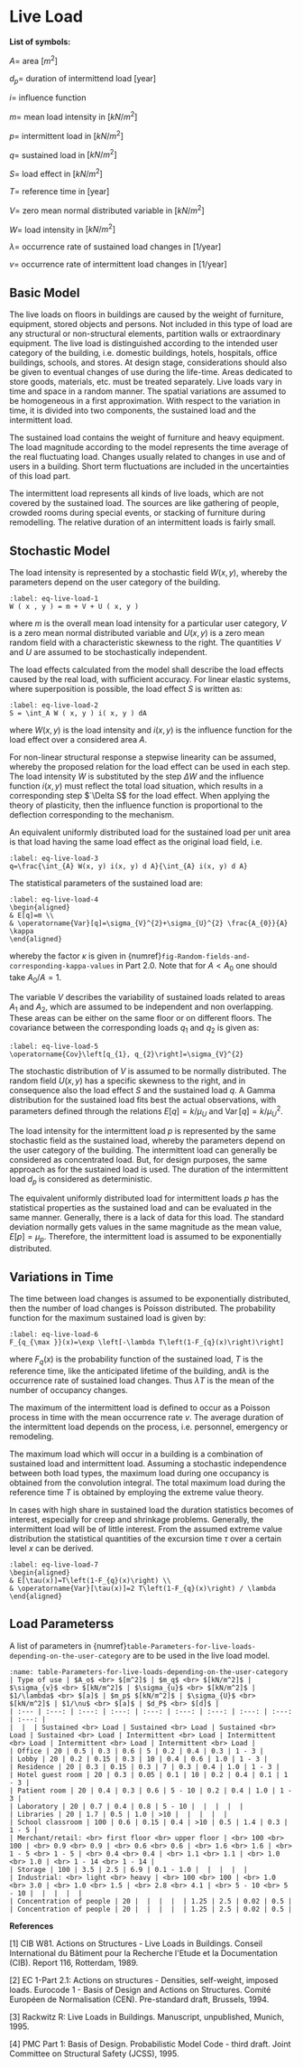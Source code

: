 # Live Load

**List of symbols:**

$A=$ area $\left[m^{2}\right]$

$d_{p}=$ duration of intermittend load [year]

$i=$ influence function

$m=$ mean load intensity in $\left[kN / m^{2}\right]$

$p=$ intermittent load in $\left[kN / m^{2}\right]$

$q=$ sustained load in $\left[kN / m^{2}\right]$

$S=$ load effect in $\left[kN / m^{2}\right]$

$T=$ reference time in [year]

$V=$ zero mean normal distributed variable in $\left[kN / m^{2}\right]$

$W=$ load intensity in $\left[kN / m^{2}\right]$

$\lambda=$ occurrence rate of sustained load changes in [1/year]

$v=$ occurrence rate of intermittent load changes in [1/year]

## Basic Model

The live loads on floors in buildings are caused by the weight of furniture, equipment, stored objects
and persons. Not included in this type of load are any structural or non-structural elements, partition walls or
extraordinary equipment. The live load is distinguished according to the intended user category of the building, i.e.
domestic buildings, hotels, hospitals, office buildings, schools, and stores. At design stage, considerations
should also be given to eventual changes of use during the life-time. Areas dedicated to store goods, materials,
etc. must be treated separately. Live loads vary in time and space in a random manner. The spatial variations
are assumed to be homogeneous in a first approximation. With respect to the variation in time, it is divided into
two components, the sustained load and the intermittent load.

The sustained load contains the weight of furniture and heavy equipment. The load magnitude
according to the model represents the time average of the real fluctuating load. Changes usually related to
changes in use and of users in a building. Short term fluctuations are included in the uncertainties of this load
part.

The intermittent load represents all kinds of live loads, which are not covered by the sustained load.
The sources are like gathering of people, crowded rooms during special events, or stacking of furniture during
remodelling. The relative duration of an intermittent loads is fairly small.

## Stochastic Model

The load intensity is represented by a stochastic field $W(x,y)$, whereby the parameters depend on
the user category of the building.

```{math}
:label: eq-live-load-1
W ( x , y ) = m + V + U ( x, y )
```

where $m$ is the overall mean load intensity for a particular user category, $V$ is a zero mean normal distributed
variable and $U(x,y)$ is a zero mean random field with a characteristic skewness to the right. The quantities $V$
and $U$ are assumed to be stochastically independent.

The load effects calculated from the model shall describe the load effects caused by the real load, with
sufficient accuracy. For linear elastic systems, where superposition is possible, the load effect $S$ is written as:

```{math}
:label: eq-live-load-2
S = \int_A W ( x, y ) i( x, y ) dA
```

where $W(x,y)$ is the load intensity and $i(x,y)$ is the influence function for the load effect over a considered area $A$.

For non-linear structural response a stepwise linearity can be assumed, whereby the proposed relation
for the load effect can be used in each step. The load intensity $W$ is substituted by the step $\Delta W$ and the
influence function $i(x,y)$ must reflect the total load situation, which results in a corresponding step
$`\Delta S$ for the load effect. When applying the theory of plasticity, then the influence function is 
proportional to the deflection corresponding to the mechanism.

An equivalent uniformly distributed load for the sustained load per unit area is that load having the same load effect as the original load field, i.e.

```{math}
:label: eq-live-load-3
q=\frac{\int_{A} W(x, y) i(x, y) d A}{\int_{A} i(x, y) d A}
```

The statistical parameters of the sustained load are:

```{math}
:label: eq-live-load-4
\begin{aligned}
& E[q]=m \\
& \operatorname{Var}[q]=\sigma_{V}^{2}+\sigma_{U}^{2} \frac{A_{0}}{A} \kappa
\end{aligned}
```

whereby the factor $\kappa$ is given in {numref}`fig-Random-fields-and-corresponding-kappa-values` in Part 2.0. Note that for $A < A_{0}$ one should take $A_{0} / A=1$.

The variable $V$ describes the variability of sustained loads related to areas $A_{1}$ and $A_{2}$, which are assumed to be independent and non overlapping. These areas can be either on the same floor or on different floors. The covariance between the corresponding loads $q_{1}$ and $q_{2}$ is given as:

```{math}
:label: eq-live-load-5
\operatorname{Cov}\left[q_{1}, q_{2}\right]=\sigma_{V}^{2}
```

The stochastic distribution of $V$ is assumed to be normally distributed. The random field $U(x, y)$ has a specific skewness to the right, and in consequence also the load effect $S$ and the sustained load $q$. A Gamma distribution for the sustained load fits best the actual observations, with parameters defined through the relations $E[q]=k / \mu_{U}$ and $\operatorname{Var}[q]=k / \mu_{U}^{2}$.

The load intensity for the intermittent load $p$ is represented by the same stochastic field as the sustained load, whereby the parameters depend on the user category of the building. The intermittent load can generally be considered as concentrated load. But, for design purposes, the same approach as for the sustained load is used. The duration of the intermittent load $d_{p}$ is considered as deterministic.

The equivalent uniformly distributed load for intermittent loads $p$ has the statistical properties as the sustained load and can be evaluated in the same manner. Generally, there is a lack of data for this load. The standard deviation normally gets values in the same magnitude as the mean value, $E[p]=\mu_{p}$. Therefore, the intermittent load is assumed to be exponentially distributed.

## Variations in Time

The time between load changes is assumed to be exponentially distributed, then the number of load changes is Poisson distributed. The probability function for the maximum sustained load is given by:

```{math}
:label: eq-live-load-6
F_{q_{\max }}(x)=\exp \left[-\lambda T\left(1-F_{q}(x)\right)\right]
```

where $F_{q}(x)$ is the probability function of the sustained load, $T$ is the reference time, like the anticipated lifetime of the building, and$\lambda$ is the occurrence rate of sustained load changes. Thus $\lambda T$ is the mean of the number of occupancy changes.

The maximum of the intermittent load is defined to occur as a Poisson process in time with the mean occurrence rate $v$. The average duration of the intermittent load depends on the process, i.e. personnel, emergency or remodeling. 

The maximum load which will occur in a building is a combination of sustained load and intermittent load. Assuming a stochastic independence between both load types, the maximum load during one occupancy is obtained from the convolution integral. The total maximum load during the reference time $T$ is obtained by employing the extreme value theory.

In cases with high share in sustained load the duration statistics becomes of interest, especially for creep and shrinkage problems. Generally, the intermittent load will be of little interest. From the assumed extreme value distribution the statistical quantities of the excursion time $\tau$ over a certain level $x$ can be derived.

```{math}
:label: eq-live-load-7
\begin{aligned}
& E[\tau(x)]=T\left(1-F_{q}(x)\right) \\
& \operatorname{Var}[\tau(x)]=2 T\left(1-F_{q}(x)\right) / \lambda
\end{aligned}
```

## Load Parameterss

A list of parameters in {numref}`table-Parameters-for-live-loads-depending-on-the-user-category` are to be used in the live load model.

```{table} Parameters for live loads depending on the user category
:name: table-Parameters-for-live-loads-depending-on-the-user-category
| Type of use | $A_o$ <br> $[m^2]$ | $m_q$ <br> $[kN/m^2]$ | $\sigma_{v}$ <br> $[kN/m^2]$ | $\sigma_{u}$ <br> $[kN/m^2]$ | $1/\lambda$ <br> $[a]$ | $m_p$ $[kN/m^2]$ | $\sigma_{U}$ <br> $[kN/m^2]$ | $1/\nu$ <br> $[a]$ | $d_P$ <br> $[d]$ |
| :--- | :---: | :---: | :---: | :---: | :---: | :---: | :---: | :---: | :---: |
|  |  | Sustained <br> Load | Sustained <br> Load | Sustained <br> Load | Sustained <br> Load | Intermittent <br> Load | Intermittent <br> Load | Intermittent <br> Load | Intermittent <br> Load |
| Office | 20 | 0.5 | 0.3 | 0.6 | 5 | 0.2 | 0.4 | 0.3 | 1 - 3 |
| Lobby | 20 | 0.2 | 0.15 | 0.3 | 10 | 0.4 | 0.6 | 1.0 | 1 - 3 |
| Residence | 20 | 0.3 | 0.15 | 0.3 | 7 | 0.3 | 0.4 | 1.0 | 1 - 3 |
| Hotel guest room | 20 | 0.3 | 0.05 | 0.1 | 10 | 0.2 | 0.4 | 0.1 | 1 - 3 |
| Patient room | 20 | 0.4 | 0.3 | 0.6 | 5 - 10 | 0.2 | 0.4 | 1.0 | 1 - 3 |
| Laboratory | 20 | 0.7 | 0.4 | 0.8 | 5 - 10 |  |  |  |  |
| Libraries | 20 | 1.7 | 0.5 | 1.0 | >10 |  |  |  |  |
| School classroom | 100 | 0.6 | 0.15 | 0.4 | >10 | 0.5 | 1.4 | 0.3 | 1 - 5 |
| Merchant/retail: <br> first floor <br> upper floor | <br> 100 <br> 100 | <br> 0.9 <br> 0.9 | <br> 0.6 <br> 0.6 | <br> 1.6 <br> 1.6 | <br> 1 - 5 <br> 1 - 5 | <br> 0.4 <br> 0.4 | <br> 1.1 <br> 1.1 | <br> 1.0 <br> 1.0 | <br> 1 - 14 <br> 1 - 14 |
| Storage | 100 | 3.5 | 2.5 | 6.9 | 0.1 - 1.0 |  |  |  |  |
| Industrial: <br> light <br> heavy | <br> 100 <br> 100 | <br> 1.0 <br> 3.0 | <br> 1.0 <br> 1.5 | <br> 2.8 <br> 4.1 | <br> 5 - 10 <br> 5 - 10 |  |  |  |  |
| Concentration of people | 20 |  |  |  |  | 1.25 | 2.5 | 0.02 | 0.5 |
| Concentration of people | 20 |  |  |  |  | 1.25 | 2.5 | 0.02 | 0.5 |
```

**References**

[1] CIB W81. Actions on Structures - Live Loads in Buildings. Conseil International du Bâtiment pour la Recherche l'Etude et la Documentation (CIB). Report 116, Rotterdam, 1989.

[2] EC 1-Part 2.1: Actions on structures - Densities, self-weight, imposed loads. Eurocode 1 - Basis of Design and Actions on Structures. Comité Européen de Normalisation (CEN). Pre-standard draft, Brussels, 1994.

[3] Rackwitz R: Live Loads in Buildings. Manuscript, unpublished, Munich, 1995.

[4] PMC Part 1: Basis of Design. Probabilistic Model Code - third draft. Joint Committee on Structural Safety (JCSS), 1995.



